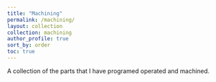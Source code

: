 ```yaml
---
title: "Machining"
permalink: /machining/
layout: collection
collection: machining
author_profile: true
sort_by: order
toc: true
---
```

A collection of the parts that I have programed operated and machined. 



